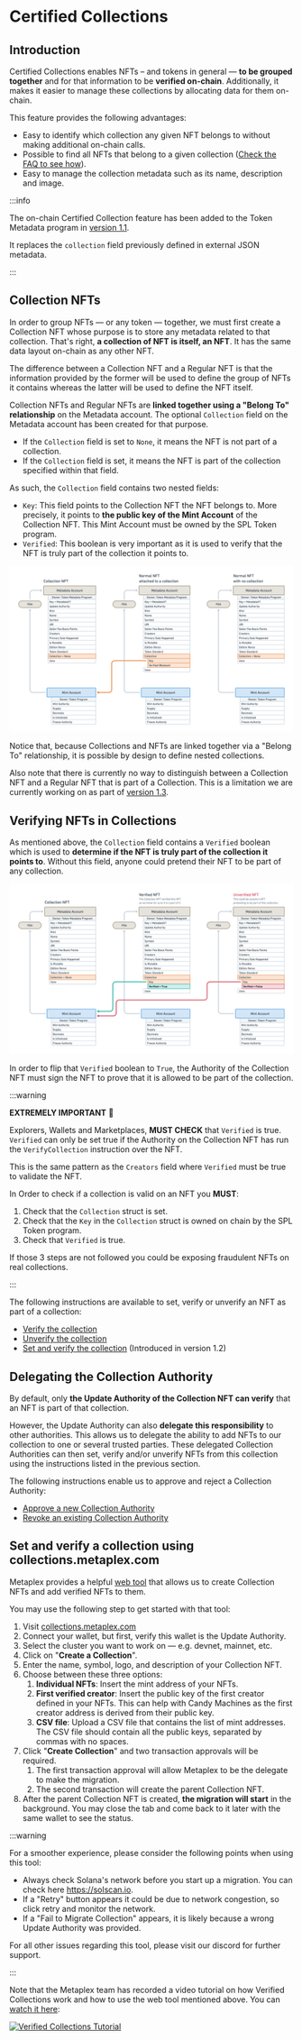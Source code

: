 # Certified Collections

## Introduction

Certified Collections enables NFTs – and tokens in general — **to be grouped together** and for that information to be **verified on-chain**. Additionally, it makes it easier to manage these collections by allocating data for them on-chain.

This feature provides the following advantages:

- Easy to identify which collection any given NFT belongs to without making additional on-chain calls.
- Possible to find all NFTs that belong to a given collection ([Check the FAQ to see how](./faq#how-can-i-filter-metadata-accounts-by-collection-using-getprogramaccounts)).
- Easy to manage the collection metadata such as its name, description and image.

:::info

The on-chain Certified Collection feature has been added to the Token Metadata program in [version 1.1](./changelog/v1.1).

It replaces the `collection` field previously defined in external JSON metadata.

:::

## Collection NFTs

In order to group NFTs — or any token — together, we must first create a Collection NFT whose purpose is to store any metadata related to that collection. That's right, **a collection of NFT is itself, an NFT**. It has the same data layout on-chain as any other NFT.

The difference between a Collection NFT and a Regular NFT is that the information provided by the former will be used to define the group of NFTs it contains whereas the latter will be used to define the NFT itself.

Collection NFTs and Regular NFTs are **linked together using a "Belong To" relationship** on the Metadata account. The optional `Collection` field on the Metadata account has been created for that purpose.

- If the `Collection` field is set to `None`, it means the NFT is not part of a collection.
- If the `Collection` field is set, it means the NFT is part of the collection specified within that field.

As such, the `Collection` field contains two nested fields:

- `Key`: This field points to the Collection NFT the NFT belongs to. More precisely, it points to **the public key of the Mint Account** of the Collection NFT. This Mint Account must be owned by the SPL Token program.
- `Verified`: This boolean is very important as it is used to verify that the NFT is truly part of the collection it points to.

![](./assets/Token-Metadata-Collections-Collection-NFT.png#radius)

Notice that, because Collections and NFTs are linked together via a "Belong To" relationship, it is possible by design to define nested collections.

Also note that there is currently no way to distinguish between a Collection NFT and a Regular NFT that is part of a Collection. This is a limitation we are currently working on as part of [version 1.3](https://github.com/metaplex-foundation/metaplex-program-library/discussions/444).

## Verifying NFTs in Collections

As mentioned above, the `Collection` field contains a `Verified` boolean which is used to **determine if the NFT is truly part of the collection it points to**. Without this field, anyone could pretend their NFT to be part of any collection.

![](./assets/Token-Metadata-Collections-Verified-Collection.png#radius)

In order to flip that `Verified` boolean to `True`, the Authority of the Collection NFT must sign the NFT to prove that it is allowed to be part of the collection.

:::warning

**EXTREMELY IMPORTANT** 🚨

Explorers, Wallets and Marketplaces, **MUST CHECK** that `Verified` is true. `Verified` can only be set true if the Authority on the Collection NFT has run the `VerifyCollection` instruction over the NFT.

This is the same pattern as the `Creators` field where `Verified` must be true to validate the NFT.

In Order to check if a collection is valid on an NFT you **MUST**:

1. Check that the `Collection` struct is set.
2. Check that the `Key` in the `Collection` struct is owned on chain by the SPL Token program.
3. Check that `Verified` is true.

If those 3 steps are not followed you could be exposing fraudulent NFTs on real collections.

:::

The following instructions are available to set, verify or unverify an NFT as part of a collection:

- [Verify the collection](./instructions#verify-the-collection)
- [Unverify the collection](./instructions#unverify-the-collection)
- [Set and verify the collection](./instructions#set-and-verify-the-collection) (Introduced in version 1.2)

## Delegating the Collection Authority

By default, only **the Update Authority of the Collection NFT can verify** that an NFT is part of that collection.

However, the Update Authority can also **delegate this responsibility** to other authorities. This allows us to delegate the ability to add NFTs to our collection to one or several trusted parties. These delegated Collection Authorities can then set, verify and/or unverify NFTs from this collection using the instructions listed in the previous section.

The following instructions enable us to approve and reject a Collection Authority:

- [Approve a new Collection Authority](./instructions#approve-a-new-collection-authority)
- [Revoke an existing Collection Authority](./instructions#revoke-an-existing-collection-authority)

## Set and verify a collection using collections.metaplex.com

Metaplex provides a helpful [web tool](https://collections.metaplex.com/) that allows us to create Collection NFTs and add verified NFTs to them.

You may use the following step to get started with that tool:

1. Visit [collections.metaplex.com](https://collections.metaplex.com/)
2. Connect your wallet, but first, verify this wallet is the Update Authority.
3. Select the cluster you want to work on — e.g. devnet, mainnet, etc.
4. Click on "**Create a Collection**".
5. Enter the name, symbol, logo, and description of your Collection NFT.
6. Choose between these three options:
   1. **Individual NFTs**: Insert the mint address of your NFTs.
   2. **First verified creator**: Insert the public key of the first creator defined in your NFTs. This can help with Candy Machines as the first creator address is derived from their public key.
   3. **CSV file**: Upload a CSV file that contains the list of mint addresses. The CSV file should contain all the public keys, separated by commas with no spaces.
7. Click "**Create Collection**" and two transaction approvals will be required.
   1. The first transaction approval will allow Metaplex to be the delegate to make the migration.
   2. The second transaction will create the parent Collection NFT.
8. After the parent Collection NFT is created, **the migration will start** in the background. You may close the tab and come back to it later with the same wallet to see the status.

:::warning

For a smoother experience, please consider the following points when using this tool:

- Always check Solana's network before you start up a migration. You can check here https://solscan.io.
- If a "Retry" button appears it could be due to network congestion, so click retry and monitor the network.
- If a "Fail to Migrate Collection" appears, it is likely because a wrong Update Authority was provided.

For all other issues regarding this tool, please visit our discord for further support.

:::

Note that the Metaplex team has recorded a video tutorial on how Verified Collections work and how to use the web tool mentioned above. You can [watch it here](https://drive.google.com/file/d/1VU4xL_yF6LCe0UogVn4As5PMAzUV__8C/view?usp=sharing):

<div style={{textAlign:'center'}}>

[![Verified Collections Tutorial](./assets/verified-collections.gif#radius#shadow)](https://drive.google.com/file/d/1VU4xL_yF6LCe0UogVn4As5PMAzUV__8C/view?usp=sharing)

</div>
